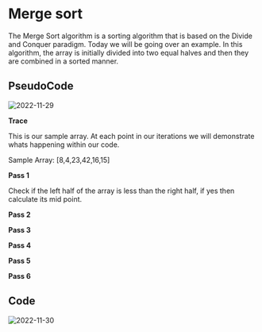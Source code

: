 # Merge sort

The Merge Sort algorithm is a sorting algorithm that is based on the Divide and Conquer paradigm. Today we will be going over an example. In this algorithm, the array is initially divided into two equal halves and then they are combined in a sorted manner.

## PseudoCode

![2022-11-29 ](https://user-images.githubusercontent.com/108303424/204712909-bca7a345-4eb6-4289-97b3-874f9a69d940.png)

**Trace**

This is our sample array. At each point in our iterations we will demonstrate whats happening within our code.

Sample Array: [8,4,23,42,16,15]

**Pass 1**

Check if the left half of the array is less than the right half, if yes then calculate its mid point.


**Pass 2**


**Pass 3**


**Pass 4**


**Pass 5**


**Pass 6**


## Code

![2022-11-30](https://user-images.githubusercontent.com/108303424/204720382-64b50b79-70a1-4f8e-a3b1-7cddab59f83d.png)
